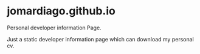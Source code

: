 # jomardiago.github.io
Personal developer information Page.

Just a static developer information page which can download my personal cv.
